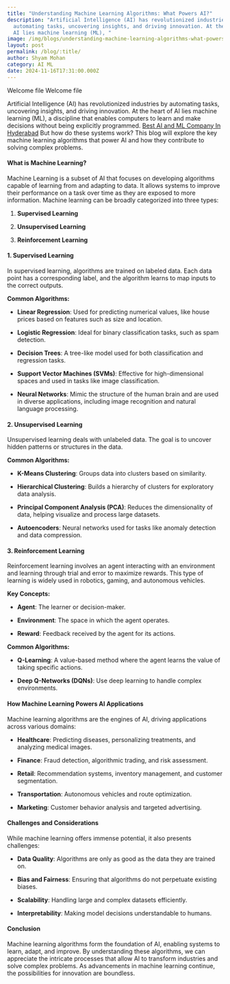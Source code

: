 ```yaml
---
title: "Understanding Machine Learning Algorithms: What Powers AI?"
description: "Artificial Intelligence (AI) has revolutionized industries by
  automating tasks, uncovering insights, and driving innovation. At the heart of
  AI lies machine learning (ML), "
image: /img/blogs/understanding-machine-learning-algorithms-what-powers-ai.gif
layout: post
permalink: /blog/:title/
author: Shyam Mohan
category: AI ML
date: 2024-11-16T17:31:00.000Z
---
```

Welcome file
Welcome file

Artificial Intelligence (AI) has revolutionized industries by automating tasks, uncovering insights, and driving innovation. At the heart of AI lies machine learning (ML), a discipline that enables computers to learn and make decisions without being explicitly programmed. [Best AI and ML Company In Hyderabad](https://codecrux.com/) But how do these systems work? This blog will explore the key machine learning algorithms that power AI and how they contribute to solving complex problems.

#### What is Machine Learning?

Machine Learning is a subset of AI that focuses on developing algorithms capable of learning from and adapting to data. It allows systems to improve their performance on a task over time as they are exposed to more information. Machine learning can be broadly categorized into three types:

1.  **Supervised Learning**
    
2.  **Unsupervised Learning**
    
3.  **Reinforcement Learning**
    

#### 1. Supervised Learning

In supervised learning, algorithms are trained on labeled data. Each data point has a corresponding label, and the algorithm learns to map inputs to the correct outputs.

**Common Algorithms:**

-   **Linear Regression**: Used for predicting numerical values, like house prices based on features such as size and location.
    
-   **Logistic Regression**: Ideal for binary classification tasks, such as spam detection.
    
-   **Decision Trees**: A tree-like model used for both classification and regression tasks.
    
-   **Support Vector Machines (SVMs)**: Effective for high-dimensional spaces and used in tasks like image classification.
    
-   **Neural Networks**: Mimic the structure of the human brain and are used in diverse applications, including image recognition and natural language processing.
    

#### 2. Unsupervised Learning

Unsupervised learning deals with unlabeled data. The goal is to uncover hidden patterns or structures in the data.

**Common Algorithms:**

-   **K-Means Clustering**: Groups data into clusters based on similarity.
    
-   **Hierarchical Clustering**: Builds a hierarchy of clusters for exploratory data analysis.
    
-   **Principal Component Analysis (PCA)**: Reduces the dimensionality of data, helping visualize and process large datasets.
    
-   **Autoencoders**: Neural networks used for tasks like anomaly detection and data compression.
    

#### 3. Reinforcement Learning

Reinforcement learning involves an agent interacting with an environment and learning through trial and error to maximize rewards. This type of learning is widely used in robotics, gaming, and autonomous vehicles.

**Key Concepts:**

-   **Agent**: The learner or decision-maker.
    
-   **Environment**: The space in which the agent operates.
    
-   **Reward**: Feedback received by the agent for its actions.
    

**Common Algorithms:**

-   **Q-Learning**: A value-based method where the agent learns the value of taking specific actions.
    
-   **Deep Q-Networks (DQNs)**: Use deep learning to handle complex environments.
    

#### How Machine Learning Powers AI Applications

Machine learning algorithms are the engines of AI, driving applications across various domains:

-   **Healthcare**: Predicting diseases, personalizing treatments, and analyzing medical images.
    
-   **Finance**: Fraud detection, algorithmic trading, and risk assessment.
    
-   **Retail**: Recommendation systems, inventory management, and customer segmentation.
    
-   **Transportation**: Autonomous vehicles and route optimization.
    
-   **Marketing**: Customer behavior analysis and targeted advertising.
    

#### Challenges and Considerations

While machine learning offers immense potential, it also presents challenges:

-   **Data Quality**: Algorithms are only as good as the data they are trained on.
    
-   **Bias and Fairness**: Ensuring that algorithms do not perpetuate existing biases.
    
-   **Scalability**: Handling large and complex datasets efficiently.
    
-   **Interpretability**: Making model decisions understandable to humans.
    

#### Conclusion

Machine learning algorithms form the foundation of AI, enabling systems to learn, adapt, and improve. By understanding these algorithms, we can appreciate the intricate processes that allow AI to transform industries and solve complex problems. As advancements in machine learning continue, the possibilities for innovation are boundless.
